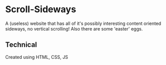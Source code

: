 # Scroll-Sideways
A (useless) website that has all of it's possibly interesting content oriented sideways, no vertical scrolling! Also there are some 'easter' eggs.

## Technical
Created using HTML, CSS, JS

